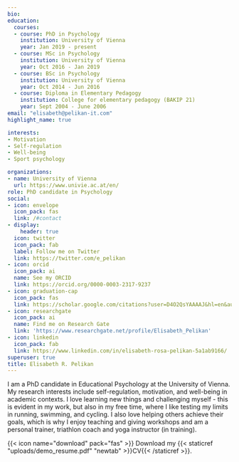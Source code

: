 ```yaml
---
bio: 
education:
  courses:
  - course: PhD in Psychology
    institution: University of Vienna
    year: Jan 2019 - present
  - course: MSc in Psychology
    institution: University of Vienna
    year: Oct 2016 - Jan 2019
  - course: BSc in Psychology
    institution: University of Vienna
    year: Oct 2014 - Jun 2016
  - course: Diploma in Elementary Pedagogy
    institution: College for elementary pedagogy (BAKIP 21)
    year: Sept 2004 - June 2006
email: "elisabeth@pelikan-it.com"
highlight_name: true

interests:
- Motivation
- Self-regulation
- Well-being
- Sport psychology

organizations:
- name: University of Vienna
  url: https://www.univie.ac.at/en/
role: PhD candidate in Psychology
social:
- icon: envelope
  icon_pack: fas
  link: /#contact
- display:
    header: true
  icon: twitter
  icon_pack: fab
  label: Follow me on Twitter
  link: https://twitter.com/e_pelikan
- icon: orcid
  icon_pack: ai
  name: See my ORCID
  link: https://orcid.org/0000-0003-2317-9237
- icon: graduation-cap
  icon_pack: fas
  link: https://scholar.google.com/citations?user=D4O2QsYAAAAJ&hl=en&authuser=1
- icon: researchgate
  icon_pack: ai
  name: Find me on Research Gate
  link: 'https://www.researchgate.net/profile/Elisabeth_Pelikan'
- icon: linkedin
  icon_pack: fab
  link: https://www.linkedin.com/in/elisabeth-rosa-pelikan-5a1ab9166/
superuser: true
title: Elisabeth R. Pelikan
---
```


I am a PhD candidate in Educational Psychology at the University of Vienna. My research interests include self-regulation, motivation, and well-being in academic contexts. I love learning new things and challenging myself - this is evident in my work, but also in my free time, where I like testing my limits in running, swimming, and cycling. I also love helping others achieve their goals, which is why I enjoy teaching and giving workshops and am a personal trainer, triathlon coach and yoga instructor (in training). 

{{< icon name="download" pack="fas" >}} Download my {{< staticref "uploads/demo_resume.pdf" "newtab" >}}CV{{< /staticref >}}.
